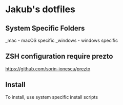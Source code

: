 # Jakub's dotfiles

## System Specific Folders

_mac - macOS specific
_windows - windows specific

## ZSH configuration require prezto
https://github.com/sorin-ionescu/prezto

## Install
To install, use system specific install scripts